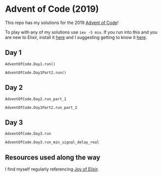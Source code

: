 # Advent of Code (2019)

This repo has my solutions for the 2019 [Advent of Code](https://adventofcode.com/)!

To play with any of my solutions use `iex -S mix`. If you run into this and you are new to Elixir, install it [here](https://elixir-lang.org/install.html) and I suggesting getting to know it [here](https://joyofelixir.com/).

## Day 1

`AdventOfCode.Day1.run()`

`AdventOfCode.Day1Part2.run()`

## Day 2

`AdventOfCode.Day2.run_part_1`

`AdventOfCode.Day1Part2.run_part_2`

## Day 3

`AdventOfCode.Day3.run`

`AdventOfCode.Day3.run_min_signal_delay_real`

## Resources used along the way

I find myself regularly referencing [Joy of Elixir](https://joyofelixir.com/11-files/).
